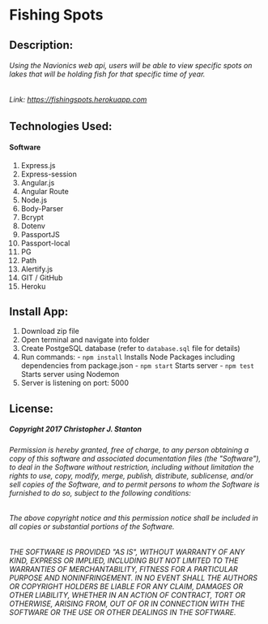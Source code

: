 
# Fishing Spots


## Description:
###### Using the Navionics web api, users will be able to view specific spots on lakes that will be holding fish for that specific time of year.



###### Link: https://fishingspots.herokuapp.com



## Technologies Used:
#### Software
  1. Express.js
  2. Express-session
  3. Angular.js
  4. Angular Route
  5. Node.js
  8. Body-Parser
  9. Bcrypt
  10. Dotenv
  11. PassportJS
  12. Passport-local
  13. PG
  14. Path
  15. Alertify.js
  16. GIT / GitHub
  17. Heroku



## Install App:
  1. Download zip file
  2. Open terminal and navigate into folder
  3. Create PostgeSQL database (refer to `` database.sql `` file for details)
  3. Run commands:
    - `` npm install `` Installs Node Packages including dependencies from package.json
    - `` npm start `` Starts server
    - `` npm test `` Starts server using Nodemon
  4. Server is listening on port: 5000



## License:
##### Copyright 2017 Christopher J. Stanton

###### Permission is hereby granted, free of charge, to any person obtaining a copy of this software and associated documentation files (the "Software"), to deal in the Software without restriction, including without limitation the rights to use, copy, modify, merge, publish, distribute, sublicense, and/or sell copies of the Software, and to permit persons to whom the Software is furnished to do so, subject to the following conditions:

###### The above copyright notice and this permission notice shall be included in all copies or substantial portions of the Software.

###### THE SOFTWARE IS PROVIDED "AS IS", WITHOUT WARRANTY OF ANY KIND, EXPRESS OR IMPLIED, INCLUDING BUT NOT LIMITED TO THE WARRANTIES OF MERCHANTABILITY, FITNESS FOR A PARTICULAR PURPOSE AND NONINFRINGEMENT. IN NO EVENT SHALL THE AUTHORS OR COPYRIGHT HOLDERS BE LIABLE FOR ANY CLAIM, DAMAGES OR OTHER LIABILITY, WHETHER IN AN ACTION OF CONTRACT, TORT OR OTHERWISE, ARISING FROM, OUT OF OR IN CONNECTION WITH THE SOFTWARE OR THE USE OR OTHER DEALINGS IN THE SOFTWARE.
